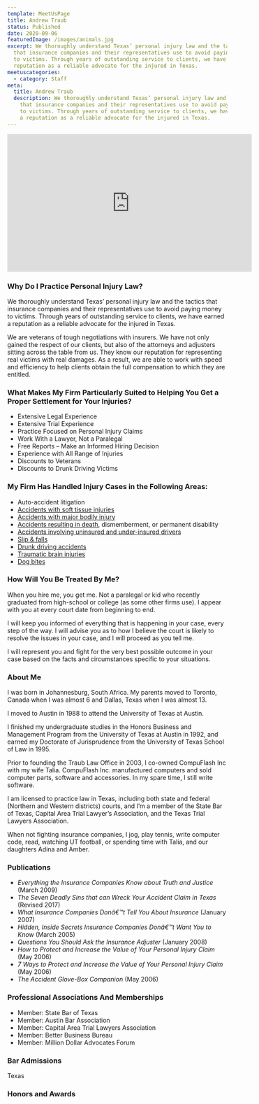 ```yaml
---
template: MeetUsPage
title: Andrew Traub
status: Published
date: 2020-09-06
featuredImage: /images/animals.jpg
excerpt: We thoroughly understand Texas’ personal injury law and the tactics
  that insurance companies and their representatives use to avoid paying money
  to victims. Through years of outstanding service to clients, we have earned a
  reputation as a reliable advocate for the injured in Texas.
meetuscategories:
  - category: Staff
meta:
  title: Andrew Traub
  description: We thoroughly understand Texas’ personal injury law and the tactics
    that insurance companies and their representatives use to avoid paying money
    to victims. Through years of outstanding service to clients, we have earned
    a reputation as a reliable advocate for the injured in Texas.
---
```

<iframe width="560" height="315" src="https://www.youtube.com/embed/gsgcS6EVodM" frameborder="0" allow="accelerometer; autoplay; encrypted-media; gyroscope; picture-in-picture" allowfullscreen></iframe>

<!--StartFragment-->

### Why Do I Practice Personal Injury Law?

We thoroughly understand Texas’ personal injury law and the tactics that insurance companies and their representatives use to avoid paying money to victims. Through years of outstanding service to clients, we have earned a reputation as a reliable advocate for the injured in Texas.

We are veterans of tough negotiations with insurers. We have not only gained the respect of our clients, but also of the attorneys and adjusters sitting across the table from us. They know our reputation for representing real victims with real damages. As a result, we are able to work with speed and efficiency to help clients obtain the full compensation to which they are entitled.

### What Makes My Firm Particularly Suited to Helping You Get a Proper Settlement for Your Injuries?

* Extensive Legal Experience
* Extensive Trial Experience
* Practice Focused on Personal Injury Claims
* Work With a Lawyer, Not a Paralegal
* Free Reports – Make an Informed Hiring Decision
* Experience with All Range of Injuries
* Discounts to Veterans
* Discounts to Drunk Driving Victims

### My Firm Has Handled Injury Cases in the Following Areas:

* Auto-accident litigation
* [Accidents with soft tissue injuries](/practice-areas/soft-tissue-damage-attorneys/)
* [Accidents with major bodily injury](/practice-areas/serious-personal-injury/)
* [Accidents resulting in death](/practice-areas/wrongful-death-attorney/), dismemberment, or permanent disability
* [Accidents involving uninsured and under-insured drivers](/practice-areas/uninsured-and-underinsured-claims/)
* [Slip & falls](/practice-areas/slip-and-fall-injury-lawyers/)
* [Drunk driving accidents](/practice-areas/drunk-driving-accident-lawyer/)
* [Traumatic brain injuries](/practice-areas/brain-injury-lawyers/)
* [Dog bites](/practice-areas/dog-bite-injury-lawyer/)

### How Will You Be Treated By Me?

When you hire me, you get me. Not a paralegal or kid who recently graduated from high-school or college (as some other firms use). I appear with you at every court date from beginning to end.

I will keep you informed of everything that is happening in your case, every step of the way. I will advise you as to how I believe the court is likely to resolve the issues in your case, and I will proceed as you tell me.

I will represent you and fight for the very best possible outcome in your case based on the facts and circumstances specific to your situations.

### About Me

I was born in Johannesburg, South Africa. My parents moved to Toronto, Canada when I was almost 6 and Dallas, Texas when I was almost 13.

I moved to Austin in 1988 to attend the University of Texas at Austin.

I finished my undergraduate studies in the Honors Business and Management Program from the University of Texas at Austin in 1992, and earned my Doctorate of Jurisprudence from the University of Texas School of Law in 1995.

Prior to founding the Traub Law Office in 2003, I co-owned CompuFlash Inc with my wife Talia. CompuFlash Inc. manufactured computers and sold computer parts, software and accessories. In my spare time, I still write software.

I am licensed to practice law in Texas, including both state and federal (Northern and Western districts) courts, and I’m a member of the State Bar of Texas, Capital Area Trial Lawyer’s Association, and the Texas Trial Lawyers Association.

When not fighting insurance companies, I jog, play tennis, write computer code, read, watching UT football, or spending time with Talia, and our daughters Adina and Amber.

### Publications

* *Everything the Insurance Companies Know about Truth and Justice* (March 2009)
* *The Seven Deadly Sins that can Wreck Your Accident Claim in Texas* (Revised 2017)
* *What Insurance Companies Donâ€™t Tell You About Insurance* (January 2007)
* *Hidden, Inside Secrets Insurance Companies Donâ€™t Want You to Know* (March 2005)
* *Questions You Should Ask the Insurance Adjuster* (January 2008)
* *How to Protect and Increase the Value of Your Personal Injury Claim* (May 2006)
* *7 Ways to Protect and Increase the Value of Your Personal Injury Claim* (May 2006)
* *The Accident Glove-Box Companion* (May 2006)

### Professional Associations And Memberships

* Member: State Bar of Texas
* Member: Austin Bar Association
* Member: Capital Area Trial Lawyers Association
* Member: Better Business Bureau
* Member: Million Dollar Advocates Forum

### Bar Admissions

Texas

### Honors and Awards

<!--EndFragment-->